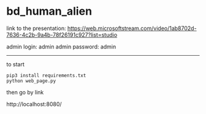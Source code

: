 # bd_human_alien

link to the presentation: https://web.microsoftstream.com/video/1ab8702d-7636-4c2b-9a4b-78f26191c927?list=studio

admin login: admin
admin password: admin

---
to start 
```
pip3 install requirements.txt
python web_page.py
```
then go by link

http://localhost:8080/
